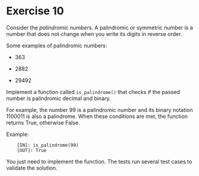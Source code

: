 # Exercise 10

Consider the *palindromic numbers*. A palindromic or symmetric number is a number that does not change when you write its digits in reverse order.

Some examples of palindromic numbers:

- 363

- 2882

- 29492

Implement a function called `is_palindrome()` that checks if the passed number is palindromic decimal and binary.

For example, the number 99 is a palindromic number and its binary notation 1100011 is also a palindrome. When these conditions are met, the function returns True, otherwise False.


Example:

```
    [IN]: is_palindrome(99)
    [OUT]: True
```

You just need to implement the function. The  tests run several test cases to validate the solution.


